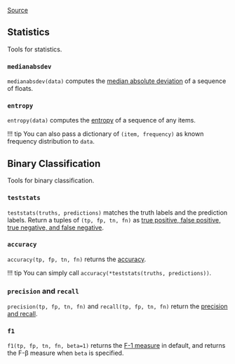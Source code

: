 [Source](https://github.com/chuanconggao/extratools/blob/master/extratools/stattools.py)

## Statistics

Tools for statistics.

### `medianabsdev`

`medianabsdev(data)` computes the [median absolute deviation](https://en.wikipedia.org/wiki/Median_absolute_deviation) of a sequence of floats.

### `entropy`

`entropy(data)` computes the [entropy](https://en.wikipedia.org/wiki/Entropy_(information_theory)) of a sequence of any items.

!!! tip
    You can also pass a dictionary of `(item, frequency)` as known frequency distribution to `data`.

## Binary Classification

Tools for binary classification.

### `teststats`

`teststats(truths, predictions)` matches the truth labels and the prediction labels. Return a tuples of `(tp, fp, tn, fn)` as [true positive, false positive, true negative, and false negative](https://en.wikipedia.org/wiki/Evaluation_of_binary_classifiers).

### `accuracy`

`accuracy(tp, fp, tn, fn)` returns the [accuracy](https://en.wikipedia.org/wiki/Evaluation_of_binary_classifiers).

!!! tip
    You can simply call `accuracy(*teststats(truths, predictions))`.

### `precision` and `recall`

`precision(tp, fp, tn, fn)` and `recall(tp, fp, tn, fn)` return the [precision and recall](https://en.wikipedia.org/wiki/Precision_and_recall).

### `f1`

`f1(tp, fp, tn, fn, beta=1)` returns the [F-1 measure](https://en.wikipedia.org/wiki/F1_score) in default, and returns the F-β measure when `beta` is specified.
